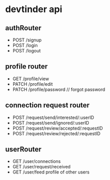 # devtinder api

## authRouter
- POST /signup
- POST /login
- POST /logout


## profile router
- GET /profile/view
- PATCH /profile/edit
- PATCH /profile/password // forgot password

## connection request router
- POST /request/send/interested/:userID
- POST /request/send/ignored/:userID
- POST /request/review/accepted/:requestID
- POST /request/review/rejected/:requestID


## userRouter
- GET /user/connections
- GET /user/request/received
- GET /user/feed profile of other users
